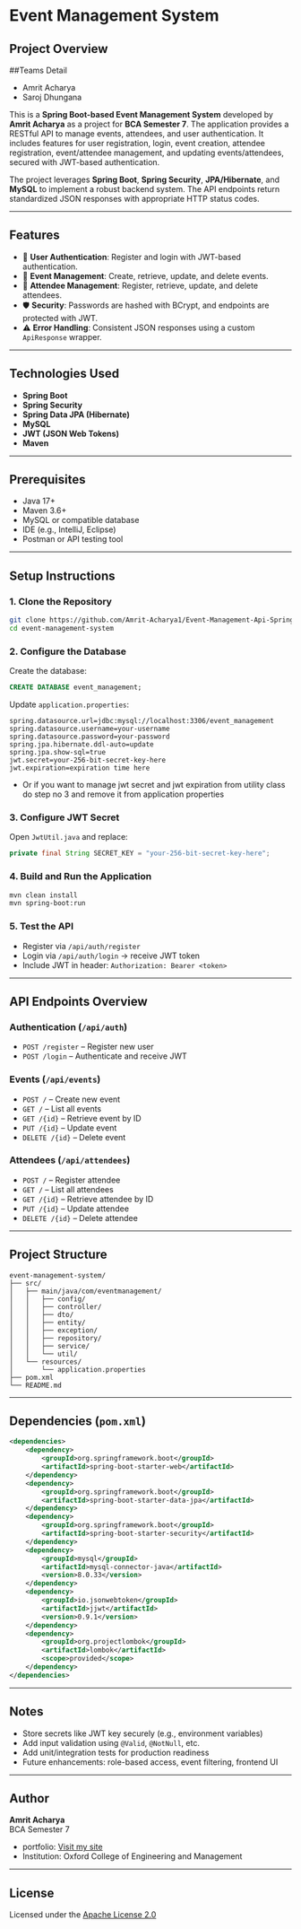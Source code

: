 # Event Management System

## Project Overview

##Teams Detail
- Amrit Acharya
- Saroj Dhungana

This is a **Spring Boot-based Event Management System** developed by **Amrit Acharya** as a project for **BCA Semester 7**. The application provides a RESTful API to manage events, attendees, and user authentication. It includes features for user registration, login, event creation, attendee registration, event/attendee management, and updating events/attendees, secured with JWT-based authentication.

The project leverages **Spring Boot**, **Spring Security**, **JPA/Hibernate**, and **MySQL** to implement a robust backend system. The API endpoints return standardized JSON responses with appropriate HTTP status codes.

---

## Features

- 🔐 **User Authentication**: Register and login with JWT-based authentication.
- 📅 **Event Management**: Create, retrieve, update, and delete events.
- 👥 **Attendee Management**: Register, retrieve, update, and delete attendees.
- 🛡️ **Security**: Passwords are hashed with BCrypt, and endpoints are protected with JWT.
- ⚠️ **Error Handling**: Consistent JSON responses using a custom `ApiResponse` wrapper.

---

## Technologies Used

- **Spring Boot**
- **Spring Security**
- **Spring Data JPA (Hibernate)**
- **MySQL**
- **JWT (JSON Web Tokens)**
- **Maven**

---

## Prerequisites

- Java 17+
- Maven 3.6+
- MySQL or compatible database
- IDE (e.g., IntelliJ, Eclipse)
- Postman or API testing tool

---

## Setup Instructions

### 1. Clone the Repository

```bash
git clone https://github.com/Amrit-Acharya1/Event-Management-Api-Spring-Boot.git
cd event-management-system
```

### 2. Configure the Database

Create the database:

```sql
CREATE DATABASE event_management;
```

Update `application.properties`:

```properties
spring.datasource.url=jdbc:mysql://localhost:3306/event_management
spring.datasource.username=your-username
spring.datasource.password=your-password
spring.jpa.hibernate.ddl-auto=update
spring.jpa.show-sql=true
jwt.secret=your-256-bit-secret-key-here
jwt.expiration=expiration time here
```
- Or if you want to manage jwt secret and jwt expiration from utility class do step no 3 and remove it from application properties
  
### 3. Configure JWT Secret

Open `JwtUtil.java` and replace:

```java
private final String SECRET_KEY = "your-256-bit-secret-key-here";
```

### 4. Build and Run the Application

```bash
mvn clean install
mvn spring-boot:run
```

### 5. Test the API

- Register via `/api/auth/register`
- Login via `/api/auth/login` → receive JWT token
- Include JWT in header: `Authorization: Bearer <token>`

---

## API Endpoints Overview

### Authentication (`/api/auth`)
- `POST /register` – Register new user
- `POST /login` – Authenticate and receive JWT

### Events (`/api/events`)
- `POST /` – Create new event
- `GET /` – List all events
- `GET /{id}` – Retrieve event by ID
- `PUT /{id}` – Update event
- `DELETE /{id}` – Delete event

### Attendees (`/api/attendees`)
- `POST /` – Register attendee
- `GET /` – List all attendees
- `GET /{id}` – Retrieve attendee by ID
- `PUT /{id}` – Update attendee
- `DELETE /{id}` – Delete attendee

---

## Project Structure

```
event-management-system/
├── src/
│   ├── main/java/com/eventmanagement/
│   │   ├── config/
│   │   ├── controller/
│   │   ├── dto/
│   │   ├── entity/
│   │   ├── exception/
│   │   ├── repository/
│   │   ├── service/
│   │   └── util/
│   └── resources/
│       └── application.properties
├── pom.xml
└── README.md
```

---

## Dependencies (`pom.xml`)

```xml
<dependencies>
    <dependency>
        <groupId>org.springframework.boot</groupId>
        <artifactId>spring-boot-starter-web</artifactId>
    </dependency>
    <dependency>
        <groupId>org.springframework.boot</groupId>
        <artifactId>spring-boot-starter-data-jpa</artifactId>
    </dependency>
    <dependency>
        <groupId>org.springframework.boot</groupId>
        <artifactId>spring-boot-starter-security</artifactId>
    </dependency>
    <dependency>
        <groupId>mysql</groupId>
        <artifactId>mysql-connector-java</artifactId>
        <version>8.0.33</version>
    </dependency>
    <dependency>
        <groupId>io.jsonwebtoken</groupId>
        <artifactId>jjwt</artifactId>
        <version>0.9.1</version>
    </dependency>
    <dependency>
        <groupId>org.projectlombok</groupId>
        <artifactId>lombok</artifactId>
        <scope>provided</scope>
    </dependency>
</dependencies>
```

---

## Notes

- Store secrets like JWT key securely (e.g., environment variables)
- Add input validation using `@Valid`, `@NotNull`, etc.
- Add unit/integration tests for production readiness
- Future enhancements: role-based access, event filtering, frontend UI

---

## Author

**Amrit Acharya**  
BCA Semester 7  
- portfolio: [Visit my site](https://acharyaamrit.com.np)
- Institution: Oxford College of Engineering and Management

---

## License

Licensed under the [Apache License 2.0](https://www.apache.org/licenses/LICENSE-2.0)
